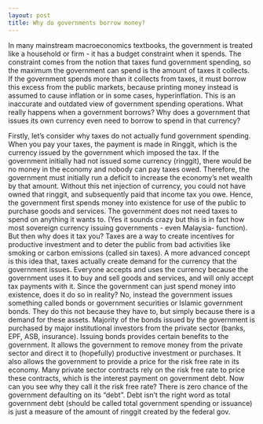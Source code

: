 ```yaml
---
layout: post
title: Why do governments borrow money?
---
```


In many mainstream macroeconomics textbooks, the government is treated like a household or firm - it has a budget constraint when it spends. The constraint comes from the notion that taxes fund government spending, so the maximum the government can spend is the amount of taxes it collects. If the government spends more than it collects from taxes, it must borrow this excess from the public markets, because printing money instead is assumed to cause inflation or in some cases, hyperinflation. This is an inaccurate and outdated view of government spending operations. What really happens when a government borrows? Why does a government that issues its own currency even need to borrow to spend in that currency?

Firstly, let’s consider why taxes do not actually fund government spending. When you pay your taxes, the payment is made in Ringgit, which is the currency issued by the government which imposed the tax. If the government initially had not issued some currency (ringgit), there would be no money in the economy and nobody can pay taxes owed. Therefore, the government must initially run a deficit to increase the economy’s net wealth by that amount. Without this net injection of currency, you could not have owned that ringgit, and subsequently paid that income tax you owe. Hence, the government first spends money into existence for use of the public to purchase goods and services. The government does not need taxes to spend on anything it wants to. (Yes it sounds crazy but this is in fact how most sovereign currency issuing  governments - even Malaysia- function). But then why does it tax you? Taxes are a way to create incentives for productive investment and to deter the public from bad activities like smoking or carbon emissions (called sin taxes). A more advanced concept is this idea that, taxes actually create demand for the currency that the government issues. Everyone accepts and uses the currency because the government uses it to buy and sell goods and services, and will only accept tax payments with it. 
Since the government can just spend money into existence, does it do so in reality? No, instead the government issues something called bonds or government securities or Islamic government bonds. They do this not because they have to, but simply because there is a demand for these assets. Majority of the bonds issued by the government is purchased by major institutional investors from the private sector (banks, EPF, ASB, insurance). Issuing bonds provides certain benefits to the government. It allows the government to remove money from the private sector and direct it to (hopefully) productive investment or purchases. It also allows the government to provide a price for the risk free rate in its economy. Many private sector contracts rely on the risk free rate to price these contracts, which is the interest payment on government debt. Now can you see why they call it the risk free rate? There is zero chance of the government defaulting on its “debt”. Debt isn’t the right word as total government debt (should be called total government spending or issuance) is just a measure of the amount of ringgit created by the federal gov.
